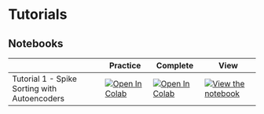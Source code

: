# Tutorials

## Notebooks

|   |Practice|Complete|View|
| --- | --- | --- | --- |
|Tutorial 1 - Spike Sorting with Autoencoders |[![Open In Colab](https://colab.research.google.com/assets/colab-badge.svg)](https://colab.research.google.com/github/btolooshams/crsae/blob/master/pytorch/tutorials/spike-sorting.ipynb)   |    [![Open In Colab](https://colab.research.google.com/assets/colab-badge.svg)](https://colab.research.google.com/github/btolooshams/crsae/blob/master/pytorch/tutorials/spike-sorting.ipynb) | [![View the notebook](https://img.shields.io/badge/render-nbviewer-orange.svg)](https://nbviewer.jupyter.org/github/btolooshams/crsae/blob/master/pytorch/tutorials/spike-sorting.ipynb?flush_cache=true)     |
